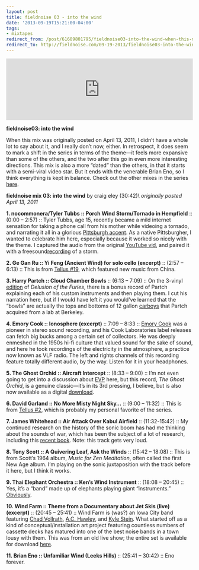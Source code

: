 ```yaml
---
layout: post 
title: fieldnoise 03 - into the wind 
date: '2013-09-19T15:21:00-04:00' 
tags: 
- mixtapes 
redirect_from: /post/61689801795/fieldnoise03-into-the-wind-when-this-mix-was/
redirect_to: http://fieldnoise.com/09-19-2013/fieldnoise03-into-the-wind-when-this-mix-was.html
---
```


<iframe width="100%" height="166" scrolling="no" frameborder="no" src="https://w.soundcloud.com/player/?url=https%3A//api.soundcloud.com/tracks/111280219&amp;color=ff5500&amp;auto_play=false&amp;hide_related=false&amp;show_comments=true&amp;show_user=true&amp;show_reposts=false"></iframe>

**fieldnoise03: into the wind**

When this mix was originally posted on April 13, 2011, I didn’t have a whole lot to say about it, and I really don’t now, either. In retrospect, it does seem to mark a shift in the series in terms of the theme—it feels more expansive than some of the others, and the two after this go in even more interesting directions. This mix is also a more “dated” than the others, in that it starts with a semi-viral video star. But it ends with the venerable Brian Eno, so I think everything is kept in balance. Check out the other mixes in the series [here](/tagged/mixtapes).

**fieldnoise mix 03: into the wind** by craig eley (30:42)\ *originally posted April 13, 2011*

**1. nocommonera/Tyler Tubbs :: Porch Wind Storm/Tornado in Hempfield** :: (0:00 – 2:57) :: Tyler Tubbs, age 15, recently became a mild internet sensation for taking a phone call from his mother while videoing a tornado, and narrating it all in a glorious [Pittsburgh accent](http://en.wikipedia.org/wiki/Pittsburgh_English). As a native Pittsburgher, I wanted to celebrate him here, especially because it worked so nicely with the theme. I captured the audio from the original [YouTube vid](http://www.youtube.com/watch?v=xIGMKJ0nSnA), and paired it with a freesound[recording](http://www.freesound.org/samplesViewSingle.php?id=115533) of a storm.

**2. Ge Gan Ru :: Yi Feng (Ancient Wind) for solo cello (excerpt)** :: (2:57 – 6:13) :: This is from [Tellus \#19](http://www.ubu.com/sound/tellus_19.html), which featured new music from China.

**3. Harry Partch :: Cloud Chamber Bowls** :: (6:13 – 7:09) :: On the 3-vinyl [edition](http://www.discogs.com/Harry-Partch-Delusion-Of-The-Fury-A-Ritual-Of-Dream-And-Delusionelease/1438859) of *Delusion of the Furies*, there is a bonus record of Partch explaining each of his custom instruments and then playing them. I cut his narration here, but if I would have left it you would’ve learned that the “bowls” are actually the tops and bottoms of 12 gallon [carboys](http://www.calpaclab.com/images/products/cg-8108-12.jpg) that Partch acquired from a lab at Berkeley.

**4. Emory Cook :: Ionosphere (excerpt)** :: 7:09 – 8:33 :: [Emory Cook](http://www.folklife.si.edu/archives_resources/collections/cook.aspx) was a pioneer in stereo sound recording, and his Cook Laboratories label releases can fetch big bucks among a certain set of collectors. He was deeply enmeshed in the 1950s hi-fi culture that valued sound for the sake of sound, and here he took recordings of the electricity in the atmosphere, a practice now known as VLF radio. The left and rights channels of this recording feature totally different audio, by the way. Listen for it in your headphones.

**5. The Ghost Orchid :: Aircraft Intercept** :: (8:33 – 9:00) :: I’m not even going to get into a discussion about [EVP](http://en.wikipedia.org/wiki/Electronic_voice_phenomenon) here, but this record, *The Ghost Orchid*, is a genuine classic—it’s in its 3rd pressing, I believe, but is also now available as a digital [download](http://www.amazon.com/Introduction-EVP-Ghost-Orchid/dp/B0000274TTef=sr_1_3?ie=UTF8&qid=1302639794&sr=8-3).

**6. David Garland :: No More Misty Night Sky…** :: (9:00 – 11:32) :: This is from [Tellus \#2](http://www.ubu.com/sound/tellus_2.html), which is probably my personal favorite of the series.

**7. James Whitehead :: Air Attack Over Kabul Airfield** :: (11:32-15:42) :: My continued research on the history of the sonic boom has had me thinking about the sounds of war, which has been the subject of a lot of research, including this [recent book](http://mitpress.mit.edu/catalog/item/default.asp?tid=11890&ttype=2). Note: this track gets very loud.

**8. Tony Scott :: A Quivering Leaf, Ask the Winds** :: (15:42 – 18:08) :: This is from Scott’s 1964 album, *Music for Zen Meditation*, often called the first New Age album. I’m playing on the sonic juxtaposition with the track before it here, but I think it works.

**9. Thai Elephant Orchestra :: Ken’s Wind Instrument** :: (18:08 – 20:45) :: Yes, it’s a “band” made up of elephants playing giant “instruments.” [Obviously](http://www.nytimes.com/2000/12/16/arts/think-tank-a-band-with-a-lot-more-to-offer-than-talented-trumpeters.html).

**10. Wind Farm :: Theme from a Documentary about Jet Skis (live) (excerpt)** :: (20:45 – 25:41) :: Wind Farm is (was?) an Iowa City band featuring [Chad Vollrath](https://twitter.com/chadvollrath), [A.C. Hawley](https://twitter.com/acethoughts), and [Kyle Stein](https://twitter.com/kjstine). What started off as a kind of conceptual/installation art project featuring countless numbers of cassette decks has matured into one of the best noise bands in a town lousy with them. This was from an old live show; the entire set is available for download [here](http://littlevillagemag.com/content/2011/03/21/englert-live-3192011-live-recordings/).

**11. Brian Eno :: Unfamiliar Wind (Leeks Hills)** :: (25:41 – 30:42) :: Eno forever.

